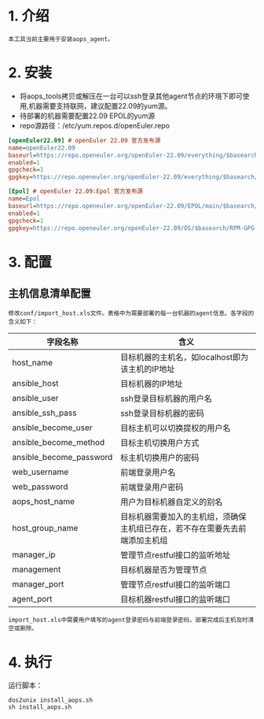 # 1. 介绍
    本工具当前主要用于安装aops_agent。
# 2. 安装
- 将aops_tools拷贝或解压在一台可以ssh登录其他agent节点的环境下即可使用,机器需要支持联网，建议配置22.09的yum源。
- 待部署的机器需要配置22.09 EPOL的yum源
- repo源路径：/etc/yum.repos.d/openEuler.repo
```ini
[openEuler22.09] # openEuler 22.09 官方发布源
name=openEuler22.09
baseurl=https://repo.openeuler.org/openEuler-22.09/everything/$basearch/ 
enabled=1
gpgcheck=1
gpgkey=https://repo.openeuler.org/openEuler-22.09/everything/$basearch/RPM-GPG-KEY-openEuler

[Epol] # openEuler 22.09:Epol 官方发布源
name=Epol
baseurl=https://repo.openeuler.org/openEuler-22.09/EPOL/main/$basearch/ 
enabled=1
gpgcheck=1
gpgkey=https://repo.openeuler.org/openEuler-22.09/OS/$basearch/RPM-GPG-KEY-openEuler

```
# 3. 配置 

## 主机信息清单配置
    修改conf/import_host.xls文件。表格中为需要部署的每一台机器的agent信息。各字段的含义如下：

|字段名称|含义|
|----|----|
|host_name|目标机器的主机名，如localhost即为该主机的IP地址|
|ansible_host|目标机器的IP地址|
|ansible_user|ssh登录目标机器的用户名|	
|ansible_ssh_pass|ssh登录目标机器的密码|	
|ansible_become_user|目标主机可以切换提权的用户名|	
|ansible_become_method|目标主机切换用户方式|	
|ansible_become_password|标主机切换用户的密码|
|web_username|前端登录用户名|
|web_password|前端登录用户密码|	
|aops_host_name|用户为目标机器自定义的别名|
|host_group_name|目标机器需要加入的主机组，须确保主机组已存在，若不存在需要先去前端添加主机组|	
|manager_ip|管理节点restful接口的监听地址|	
|management|目标机器是否为管理节点|	
|manager_port|管理节点restful接口的监听端口|	
|agent_port|目标机器restful接口的监听端口|

    import_host.xls中需要用户填写的agent登录密码与前端登录密码，部署完成后主机及时清空或删除。


# 4. 执行
运行脚本：
```shell
dos2unix install_aops.sh
sh install_aops.sh

```